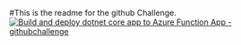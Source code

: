 #This is the readme for the github Challenge.
[![Build and deploy dotnet core app to Azure Function App - githubchallenge](https://github.com/GarbageCollectr/githubchallenge/actions/workflows/main_githubchallenge.yml/badge.svg)](https://github.com/GarbageCollectr/githubchallenge/actions/workflows/main_githubchallenge.yml)
